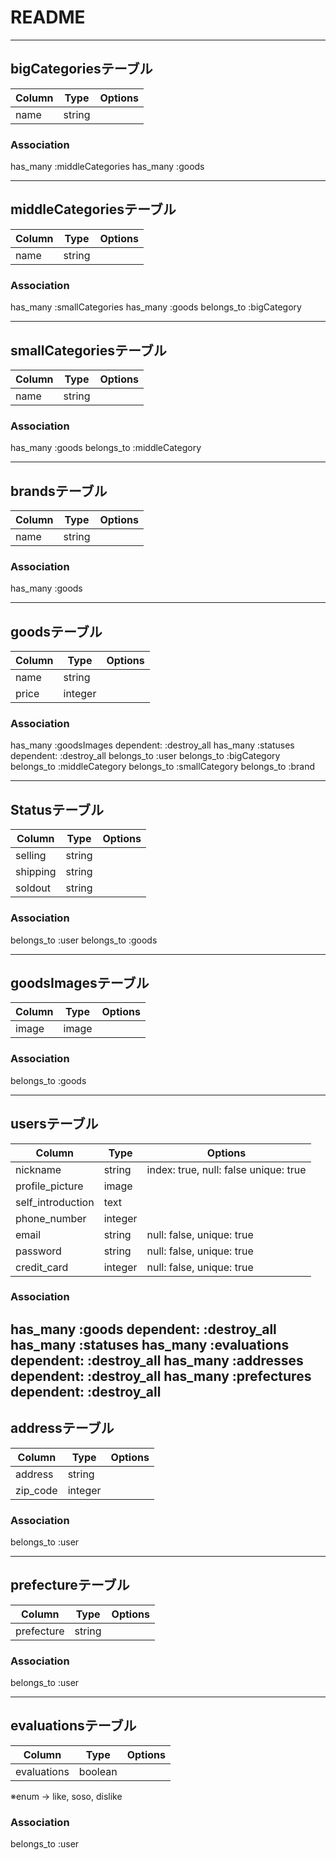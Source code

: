 # README

---------------------------------------------
## bigCategoriesテーブル

|Column|Type  |Options|
|------|------|-------|
|name  |string|       |


### Association
has_many :middleCategories
has_many :goods

----------------------------------------------
## middleCategoriesテーブル

|Column|Type  |Options|
|------|------|-------|
|name  |string|       |

### Association
has_many :smallCategories
has_many :goods
belongs_to :bigCategory

---------------------------------------------
## smallCategoriesテーブル

|Column|Type  |Options|
|------|------|-------|
|name  |string|       |

### Association
has_many :goods
belongs_to :middleCategory

---------------------------------------------
## brandsテーブル

|Column|Type  |Options|
|------|------|-------|
|name  |string|       |

### Association
has_many :goods

---------------------------------------------
## goodsテーブル

|Column|Type  |Options|
|------|------|-------|
|name  |string|       |
|price |integer|      |

### Association
has_many :goodsImages dependent: :destroy_all
has_many :statuses dependent: :destroy_all
belongs_to :user
belongs_to :bigCategory
belongs_to :middleCategory
belongs_to :smallCategory
belongs_to :brand

---------------------------------------------
## Statusテーブル

|Column |Type  |Options|
|-------|------|-------|
|selling|string|       |
|shipping|string|      |
|soldout|string|       |

### Association
belongs_to :user
belongs_to :goods

---------------------------------------------
## goodsImagesテーブル

|Column|Type  |Options|
|------|------|-------|
|image |image |       |

### Association
belongs_to :goods

---------------------------------------------

## usersテーブル

|Column           |Type   |Options|
|-----------------|-------|-------|
|nickname         |string |index: true, null: false  unique: true|
|profile_picture  |image  |       |
|self_introduction|text   |       |
|phone_number     |integer|       |
|email            |string |null: false, unique: true|
|password         |string |null: false, unique: true|
|credit_card      |integer|null: false, unique: true|

### Association
has_many :goods dependent: :destroy_all
has_many :statuses
has_many :evaluations dependent: :destroy_all
has_many :addresses dependent: :destroy_all
has_many :prefectures dependent: :destroy_all
---------------------------------------------
## addressテーブル

|Column    |Type   |Options|
|----------|-------|-------|
|address   |string |       |
|zip_code  |integer|       |

### Association
belongs_to :user

---------------------------------------------
## prefectureテーブル

|Column    |Type   |Options|
|----------|-------|-------|
|prefecture|string |       |

### Association
belongs_to :user

---------------------------------------------

## evaluationsテーブル
|Column     |Type   |Options|
|-----------|-------|-------|
|evaluations|boolean|       |

※enum -> like, soso, dislike

### Association
belongs_to :user





